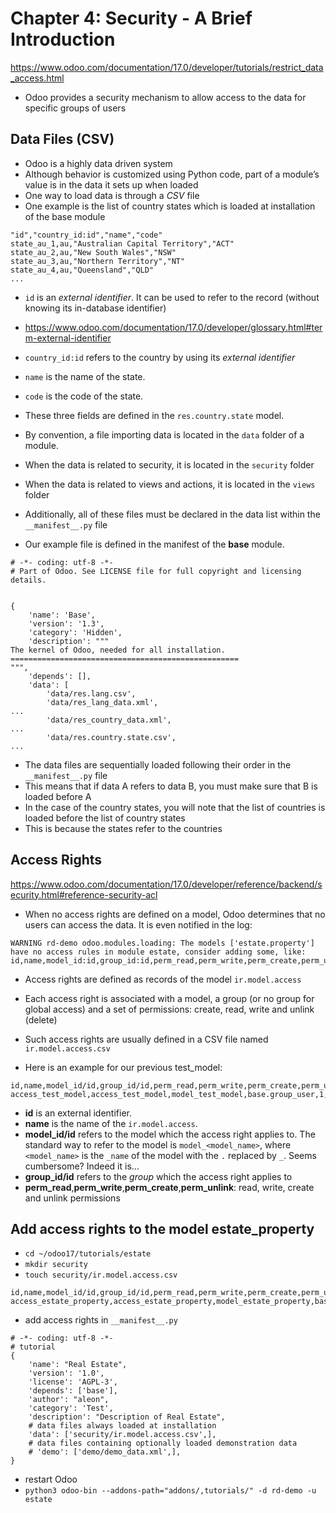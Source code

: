 # Chapter 4: Security - A Brief Introduction

https://www.odoo.com/documentation/17.0/developer/tutorials/restrict_data_access.html

- Odoo provides a security mechanism to allow access to the data for specific groups of users


## Data Files (CSV)

- Odoo is a highly data driven system
- Although behavior is customized using Python code, part of a module’s value is in the data it sets up when loaded
- One way to load data is through a *CSV* file
- One example is the list of country states which is loaded at installation of the base module

```
"id","country_id:id","name","code"
state_au_1,au,"Australian Capital Territory","ACT"
state_au_2,au,"New South Wales","NSW"
state_au_3,au,"Northern Territory","NT"
state_au_4,au,"Queensland","QLD"
...
```

- `id` is an *external identifier*. It can be used to refer to the record (without knowing its in-database identifier)
- https://www.odoo.com/documentation/17.0/developer/glossary.html#term-external-identifier
- `country_id:id` refers to the country by using its *external identifier*
- `name` is the name of the state.
- `code` is the code of the state.

- These three fields are defined in the `res.country.state` model.
- By convention, a file importing data is located in the `data` folder of a module. 
- When the data is related to security, it is located in the `security` folder 
- When the data is related to views and actions, it is located in the `views` folder
- Additionally, all of these files must be declared in the data list within the `__manifest__.py` file
- Our example file is defined in the manifest of the **base** module.

```
# -*- coding: utf-8 -*-
# Part of Odoo. See LICENSE file for full copyright and licensing details.


{
    'name': 'Base',
    'version': '1.3',
    'category': 'Hidden',
    'description': """
The kernel of Odoo, needed for all installation.
===================================================
""",
    'depends': [],
    'data': [
        'data/res.lang.csv',
        'data/res_lang_data.xml',
...
        'data/res_country_data.xml',
...
        'data/res.country.state.csv',
...
```

- The data files are sequentially loaded following their order in the `__manifest__.py` file
- This means that if data A refers to data B, you must make sure that B is loaded before A
- In the case of the country states, you will note that the list of countries is loaded before the list of country states
- This is because the states refer to the countries


## Access Rights

https://www.odoo.com/documentation/17.0/developer/reference/backend/security.html#reference-security-acl

- When no access rights are defined on a model, Odoo determines that no users can access the data. It is even notified in the log:

```
WARNING rd-demo odoo.modules.loading: The models ['estate.property'] have no access rules in module estate, consider adding some, like:
id,name,model_id:id,group_id:id,perm_read,perm_write,perm_create,perm_unlink
```

- Access rights are defined as records of the model `ir.model.access`
- Each access right is associated with a model, a group (or no group for global access) and a set of permissions: create, read, write and unlink (delete)
- Such access rights are usually defined in a CSV file named `ir.model.access.csv`

- Here is an example for our previous test_model:
```
id,name,model_id/id,group_id/id,perm_read,perm_write,perm_create,perm_unlink
access_test_model,access_test_model,model_test_model,base.group_user,1,0,0,0
```

- **id** is an external identifier.
- **name** is the name of the `ir.model.access`.
- **model_id/id** refers to the model which the access right applies to. The standard way to refer to the model is `model_<model_name>`, where `<model_name>` is the `_name` of the model with the `.` replaced by `_`. Seems cumbersome? Indeed it is…
- **group_id/id** refers to the *group* which the access right applies to
- **perm_read**,**perm_write**,**perm_create**,**perm_unlink**: read, write, create and unlink permissions


## Add access rights to the model estate_property

- `cd ~/odoo17/tutorials/estate`
- `mkdir security`
- `touch security/ir.model.access.csv`

```
id,name,model_id/id,group_id/id,perm_read,perm_write,perm_create,perm_unlink
access_estate_property,access_estate_property,model_estate_property,base.group_user,1,1,1,1
```

- add access rights in `__manifest__.py`
```
# -*- coding: utf-8 -*-
# tutorial
{
    'name': "Real Estate",
    'version': '1.0',
    'license': 'AGPL-3',
    'depends': ['base'],
    'author': "aleon",
    'category': 'Test',
    'description': "Description of Real Estate",
    # data files always loaded at installation
    'data': ['security/ir.model.access.csv',],
    # data files containing optionally loaded demonstration data
    # 'demo': ['demo/demo_data.xml',],
}
```

- restart Odoo
- `python3 odoo-bin --addons-path="addons/,tutorials/" -d rd-demo -u estate`